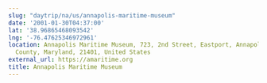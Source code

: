 ```yaml
---
slug: "daytrip/na/us/annapolis-maritime-museum"
date: '2001-01-30T04:37:00'
lat: '38.96865468093542'
lng: '-76.47625346972961'
location: Annapolis Maritime Museum, 723, 2nd Street, Eastport, Annapolis, Anne Arundel
  County, Maryland, 21401, United States
external_url: https://amaritime.org
title: Annapolis Maritime Museum
---
```



